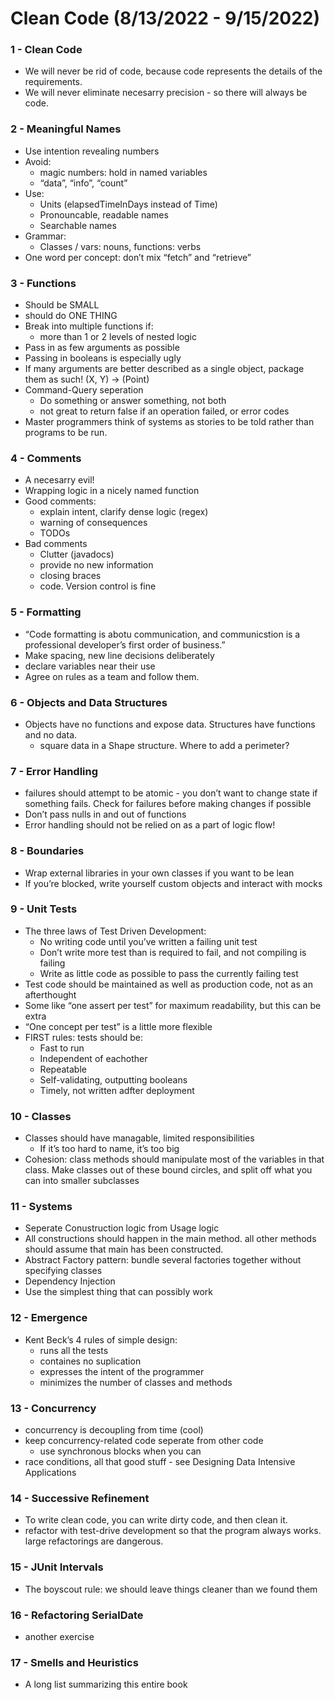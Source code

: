 # Clean Code (8/13/2022 - 9/15/2022)

### 1 - Clean Code

- We will never be rid of code, because code represents the details of the requirements.
- We will never eliminate necesarry precision - so there will always be code.

### 2 - Meaningful Names

- Use intention revealing numbers
- Avoid:
    - magic numbers: hold in named variables
    - “data”, “info”, “count”
- Use:
    - Units (elapsedTimeInDays instead of Time)
    - Pronouncable, readable names
    - Searchable names
- Grammar:
    - Classes / vars: nouns, functions: verbs
- One word per concept: don’t mix “fetch” and “retrieve”

### 3 - Functions

- Should be SMALL
- should do ONE THING
- Break into multiple functions if:
    - more than 1 or 2 levels of nested logic
- Pass in as few arguments as possible
- Passing in booleans is especially ugly
- If many arguments are better described as a single object, package them as such! (X, Y) → (Point)
- Command-Query seperation
    - Do something or answer something, not both
    - not great to return false if an operation failed, or error codes
- Master programmers think of systems as stories to be told rather than programs to be run.

### 4 - Comments

- A necesarry evil!
- Wrapping logic in a nicely named function
- Good comments:
    - explain intent, clarify dense logic (regex)
    - warning of consequences
    - TODOs
- Bad comments
    - Clutter (javadocs)
    - provide no new information
    - closing braces
    - code. Version control is fine

### 5 - Formatting

- “Code formatting is abotu communication, and communicstion is a professional developer’s first order of business.”
- Make spacing, new line decisions deliberately
- declare variables near their use
- Agree on rules as a team and follow them.

### 6 - Objects and Data Structures

- Objects have no functions and expose data. Structures have functions and no data.
    - square data in a Shape structure. Where to add a perimeter?

### 7 - Error Handling

- failures should attempt to be atomic - you don’t want to change state if something fails. Check for failures before making changes if possible
- Don’t pass nulls in and out of functions
- Error handling should not be relied on as a part of logic flow!

### 8 - Boundaries

- Wrap external libraries in your own classes if you want to be lean
- If you’re blocked, write yourself custom objects and interact with mocks

### 9 - Unit Tests

- The three laws of Test Driven Development:
    - No writing code until you’ve written a failing unit test
    - Don’t write more test than is required to fail, and not compiling is failing
    - Write as little code as possible to pass the currently failing test
- Test code should be maintained as well as production code, not as an afterthought
- Some like “one assert per test” for maximum readability, but this can be extra
- “One concept per test” is a little more flexible
- FIRST rules: tests should be:
    - Fast to run
    - Independent of eachother
    - Repeatable
    - Self-validating, outputting booleans
    - Timely, not written adfter deployment

### 10 - Classes

- Classes should have managable, limited responsibilities
    - If it’s too hard to name, it’s too big
- Cohesion: class methods should manipulate most of the variables in that class. Make classes out of these bound circles, and split off what you can into smaller subclasses

### 11 - Systems

- Seperate Conustruction logic from Usage logic
- All constructions should happen in the main method. all other methods should assume that main has been constructed.
- Abstract Factory pattern: bundle several factories together without specifying classes
- Dependency Injection
- Use the simplest thing that can possibly work

### 12 - Emergence

- Kent Beck’s 4 rules of simple design:
    - runs all the tests
    - containes no suplication
    - expresses the intent of the programmer
    - minimizes the number of classes and methods

### 13 - Concurrency

- concurrency is decoupling from time (cool)
- keep concurrency-related code seperate from other code
    - use synchronous blocks when you can
- race conditions, all that good stuff - see Designing Data Intensive Applications

### 14 - Successive Refinement

- To write clean code, you can write dirty code, and then clean it.
- refactor with test-drive development so that the program always works. large refactorings are dangerous.

### 15 - JUnit Intervals

- The boyscout rule: we should leave things cleaner than we found them

### 16 - Refactoring SerialDate

- another exercise

### 17 - Smells and Heuristics

- A long list summarizing this entire book